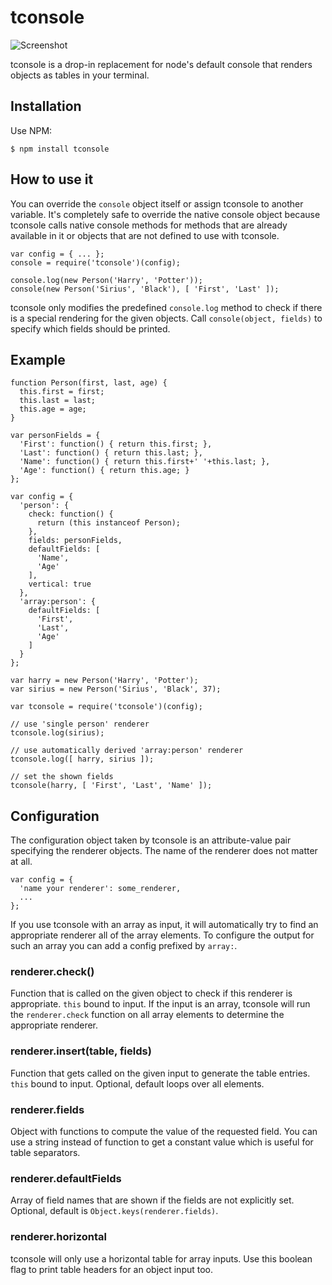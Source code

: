 # tconsole

![Screenshot](https://raw.github.com/fnogatz/tconsole/master/screenshot.png)

tconsole is a drop-in replacement for node's default console that renders objects as tables in your terminal.


## Installation

Use NPM:

```shell
$ npm install tconsole
```


## How to use it

You can override the `console` object itself or assign tconsole to another variable. It's completely safe to override the native console object because tconsole calls native console methods for methods that are already available in it or objects that are not defined to use with tconsole.

```
var config = { ... };
console = require('tconsole')(config);

console.log(new Person('Harry', 'Potter'));
console(new Person('Sirius', 'Black'), [ 'First', 'Last' ]);
```

tconsole only modifies the predefined `console.log` method to check if there is a special rendering for the given objects. Call `console(object, fields)` to specify which fields should be printed.


## Example

```
function Person(first, last, age) {
  this.first = first;
  this.last = last;
  this.age = age;
}

var personFields = {
  'First': function() { return this.first; },
  'Last': function() { return this.last; },
  'Name': function() { return this.first+' '+this.last; },
  'Age': function() { return this.age; }
};

var config = {
  'person': {
    check: function() {
      return (this instanceof Person);
    },
    fields: personFields,
    defaultFields: [
      'Name',
      'Age'
    ],
    vertical: true
  },
  'array:person': {
    defaultFields: [
      'First',
      'Last',
      'Age'
    ]
  }
};

var harry = new Person('Harry', 'Potter');
var sirius = new Person('Sirius', 'Black', 37);

var tconsole = require('tconsole')(config);

// use 'single person' renderer
tconsole.log(sirius);

// use automatically derived 'array:person' renderer
tconsole.log([ harry, sirius ]);

// set the shown fields
tconsole(harry, [ 'First', 'Last', 'Name' ]);
```


## Configuration

The configuration object taken by tconsole is an attribute-value pair specifying the renderer objects. The name of the renderer does not matter at all.

```
var config = {
  'name your renderer': some_renderer,
  ...
};
```

If you use tconsole with an array as input, it will automatically try to find an appropriate renderer all of the array elements. To configure the output for such an array you can add a config prefixed by `array:`.

### renderer.check()

Function that is called on the given object to check if this renderer is appropriate. `this` bound to input. If the input is an array, tconsole will run the `renderer.check` function on all array elements to determine the appropriate renderer.

### renderer.insert(table, fields)

Function that gets called on the given input to generate the table entries. `this` bound to input. Optional, default loops over all elements.

### renderer.fields

Object with functions to compute the value of the requested field. You can use a string instead of function to get a constant value which is useful for table separators.

### renderer.defaultFields

Array of field names that are shown if the fields are not explicitly set. Optional, default is `Object.keys(renderer.fields)`.

### renderer.horizontal

tconsole will only use a horizontal table for array inputs. Use this boolean flag to print table headers for an object input too.
